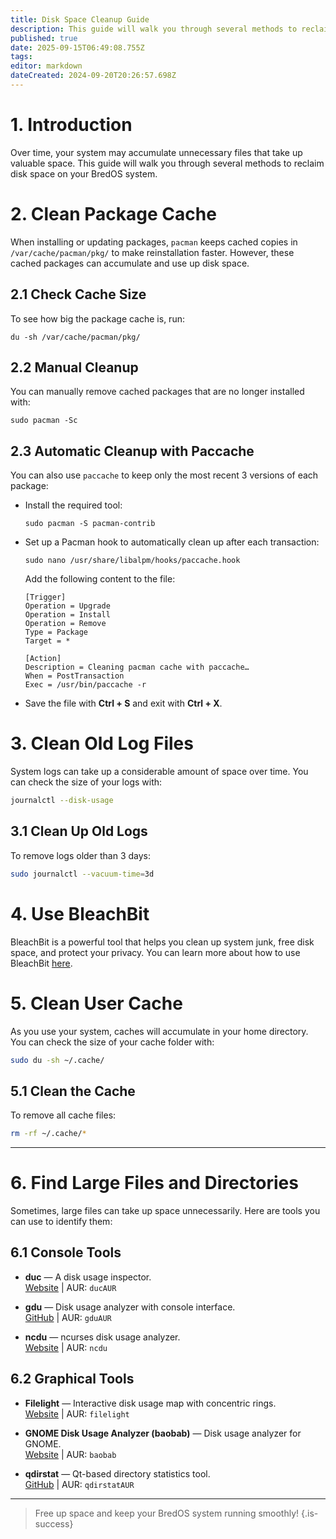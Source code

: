 ```yaml
---
title: Disk Space Cleanup Guide 
description: This guide will walk you through several methods to reclaim disk space on your BredOS system. 🖥️✨
published: true
date: 2025-09-15T06:49:08.755Z
tags: 
editor: markdown
dateCreated: 2024-09-20T20:26:57.698Z
---
```


# 1. Introduction

Over time, your system may accumulate unnecessary files that take up valuable space. This guide will walk you through several methods to reclaim disk space on your BredOS system.

# 2. Clean Package Cache
When installing or updating packages, `pacman` keeps cached copies in `/var/cache/pacman/pkg/` to make reinstallation faster. However, these cached packages can accumulate and use up disk space.

## 2.1 Check Cache Size
To see how big the package cache is, run:
```
du -sh /var/cache/pacman/pkg/
```

## 2.2 Manual Cleanup
You can manually remove cached packages that are no longer installed with:
```
sudo pacman -Sc
```

## 2.3 Automatic Cleanup with Paccache
You can also use `paccache` to keep only the most recent 3 versions of each package:
- Install the required tool:
   ```
   sudo pacman -S pacman-contrib
   ```
- Set up a Pacman hook to automatically clean up after each transaction:
   ```
   sudo nano /usr/share/libalpm/hooks/paccache.hook
   ```
   Add the following content to the file:
   ```
   [Trigger]
   Operation = Upgrade
   Operation = Install
   Operation = Remove
   Type = Package
   Target = *

   [Action]
   Description = Cleaning pacman cache with paccache…
   When = PostTransaction
   Exec = /usr/bin/paccache -r
   ```
- Save the file with **Ctrl + S** and exit with **Ctrl + X**.

# 3. Clean Old Log Files
System logs can take up a considerable amount of space over time. You can check the size of your logs with:
```bash
journalctl --disk-usage
```

## 3.1 Clean Up Old Logs
To remove logs older than 3 days:
```bash
sudo journalctl --vacuum-time=3d
```

# 4. Use BleachBit
BleachBit is a powerful tool that helps you clean up system junk, free disk space, and protect your privacy. You can learn more about how to use BleachBit [here](https://www.bleachbit.org/).


# 5. Clean User Cache
As you use your system, caches will accumulate in your home directory. You can check the size of your cache folder with:
```bash
sudo du -sh ~/.cache/
```

## 5.1 Clean the Cache
To remove all cache files:
```bash
rm -rf ~/.cache/*
```

---

# 6. Find Large Files and Directories
Sometimes, large files can take up space unnecessarily. Here are tools you can use to identify them:

## 6.1 Console Tools
- **duc** — A disk usage inspector.  
  [Website](https://duc.zevv.nl) | AUR: `ducAUR`

- **gdu** — Disk usage analyzer with console interface.  
  [GitHub](https://github.com/dundee/gdu) | AUR: `gduAUR`

- **ncdu** — ncurses disk usage analyzer.  
  [Website](https://dev.yorhel.nl/ncdu) | AUR: `ncdu`

## 6.2 Graphical Tools
- **Filelight** — Interactive disk usage map with concentric rings.  
  [Website](https://apps.kde.org/filelight) | AUR: `filelight`

- **GNOME Disk Usage Analyzer (baobab)** — Disk usage analyzer for GNOME.  
  [Website](https://wiki.gnome.org/Apps/DiskUsageAnalyzer) | AUR: `baobab`

- **qdirstat** — Qt-based directory statistics tool.  
  [GitHub](https://github.com/shundhammer/qdirstat) | AUR: `qdirstatAUR`

---
> 
> Free up space and keep your BredOS system running smoothly!
{.is-success}

